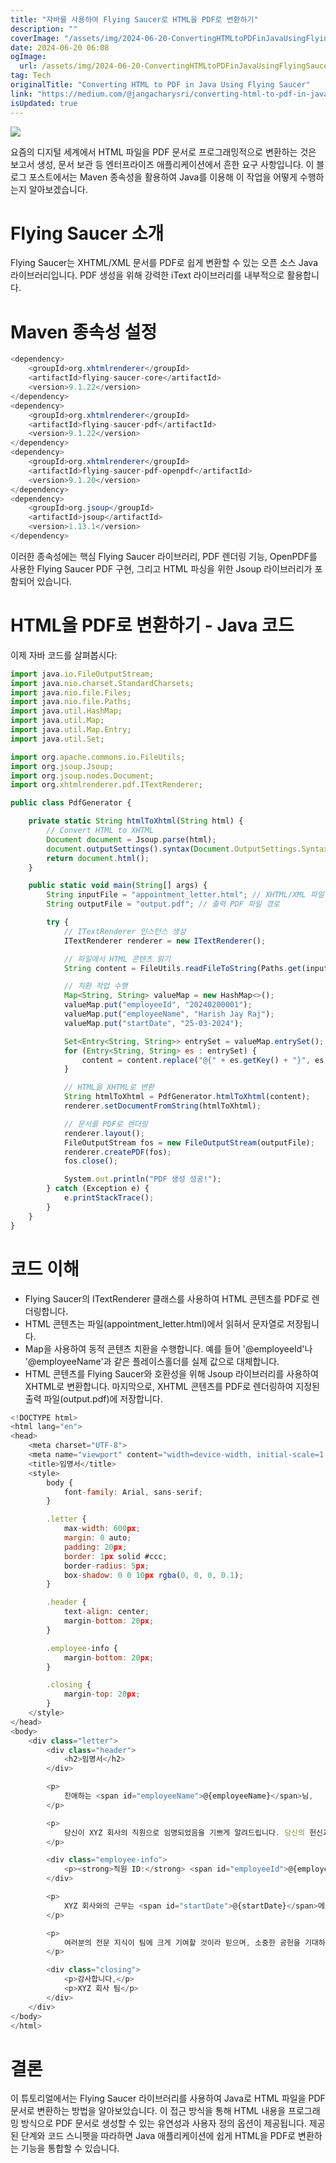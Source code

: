 ```yaml
---
title: "자바를 사용하여 Flying Saucer로 HTML을 PDF로 변환하기"
description: ""
coverImage: "/assets/img/2024-06-20-ConvertingHTMLtoPDFinJavaUsingFlyingSaucer_0.png"
date: 2024-06-20 06:08
ogImage:
  url: /assets/img/2024-06-20-ConvertingHTMLtoPDFinJavaUsingFlyingSaucer_0.png
tag: Tech
originalTitle: "Converting HTML to PDF in Java Using Flying Saucer"
link: "https://medium.com/@jangacharysri/converting-html-to-pdf-in-java-using-flying-saucer-8d923c309302"
isUpdated: true
---
```


<img src="/assets/img/2024-06-20-ConvertingHTMLtoPDFinJavaUsingFlyingSaucer_0.png" />

요즘의 디지털 세계에서 HTML 파일을 PDF 문서로 프로그래밍적으로 변환하는 것은 보고서 생성, 문서 보관 등 엔터프라이즈 애플리케이션에서 흔한 요구 사항입니다. 이 블로그 포스트에서는 Maven 종속성을 활용하여 Java를 이용해 이 작업을 어떻게 수행하는지 알아보겠습니다.

# Flying Saucer 소개

Flying Saucer는 XHTML/XML 문서를 PDF로 쉽게 변환할 수 있는 오픈 소스 Java 라이브러리입니다. PDF 생성을 위해 강력한 iText 라이브러리를 내부적으로 활용합니다.

<!-- seedividend - 사각형 -->

<ins class="adsbygoogle"
     style="display:block"
     data-ad-client="ca-pub-4877378276818686"
     data-ad-slot="1898504329"
     data-ad-format="auto"
     data-full-width-responsive="true"></ins>

<script>
     (adsbygoogle = window.adsbygoogle || []).push({});
</script>

# Maven 종속성 설정

```java
<dependency>
    <groupId>org.xhtmlrenderer</groupId>
    <artifactId>flying-saucer-core</artifactId>
    <version>9.1.22</version>
</dependency>
<dependency>
    <groupId>org.xhtmlrenderer</groupId>
    <artifactId>flying-saucer-pdf</artifactId>
    <version>9.1.22</version>
</dependency>
<dependency>
    <groupId>org.xhtmlrenderer</groupId>
    <artifactId>flying-saucer-pdf-openpdf</artifactId>
    <version>9.1.20</version>
</dependency>
<dependency>
    <groupId>org.jsoup</groupId>
    <artifactId>jsoup</artifactId>
    <version>1.13.1</version>
</dependency>
```

이러한 종속성에는 핵심 Flying Saucer 라이브러리, PDF 렌더링 기능, OpenPDF를 사용한 Flying Saucer PDF 구현, 그리고 HTML 파싱을 위한 Jsoup 라이브러리가 포함되어 있습니다.

# HTML을 PDF로 변환하기 - Java 코드

<!-- seedividend - 사각형 -->

<ins class="adsbygoogle"
     style="display:block"
     data-ad-client="ca-pub-4877378276818686"
     data-ad-slot="1898504329"
     data-ad-format="auto"
     data-full-width-responsive="true"></ins>

<script>
     (adsbygoogle = window.adsbygoogle || []).push({});
</script>

이제 자바 코드를 살펴봅시다:

```js
import java.io.FileOutputStream;
import java.nio.charset.StandardCharsets;
import java.nio.file.Files;
import java.nio.file.Paths;
import java.util.HashMap;
import java.util.Map;
import java.util.Map.Entry;
import java.util.Set;

import org.apache.commons.io.FileUtils;
import org.jsoup.Jsoup;
import org.jsoup.nodes.Document;
import org.xhtmlrenderer.pdf.ITextRenderer;

public class PdfGenerator {

    private static String htmlToXhtml(String html) {
        // Convert HTML to XHTML
        Document document = Jsoup.parse(html);
        document.outputSettings().syntax(Document.OutputSettings.Syntax.xml);
        return document.html();
    }

    public static void main(String[] args) {
        String inputFile = "appointment_letter.html"; // XHTML/XML 파일 경로
        String outputFile = "output.pdf"; // 출력 PDF 파일 경로

        try {
            // ITextRenderer 인스턴스 생성
            ITextRenderer renderer = new ITextRenderer();

            // 파일에서 HTML 콘텐츠 읽기
            String content = FileUtils.readFileToString(Paths.get(inputFile).toFile(), StandardCharsets.UTF_8);

            // 치환 작업 수행
            Map<String, String> valueMap = new HashMap<>();
            valueMap.put("employeeId", "20240200001");
            valueMap.put("employeeName", "Harish Jay Raj");
            valueMap.put("startDate", "25-03-2024");

            Set<Entry<String, String>> entrySet = valueMap.entrySet();
            for (Entry<String, String> es : entrySet) {
                content = content.replace("@{" + es.getKey() + "}", es.getValue());
            }

            // HTML을 XHTML로 변환
            String htmlToXhtml = PdfGenerator.htmlToXhtml(content);
            renderer.setDocumentFromString(htmlToXhtml);

            // 문서를 PDF로 렌더링
            renderer.layout();
            FileOutputStream fos = new FileOutputStream(outputFile);
            renderer.createPDF(fos);
            fos.close();

            System.out.println("PDF 생성 성공!");
        } catch (Exception e) {
            e.printStackTrace();
        }
    }
}
```

# 코드 이해

- Flying Saucer의 ITextRenderer 클래스를 사용하여 HTML 콘텐츠를 PDF로 렌더링합니다.
- HTML 콘텐츠는 파일(appointment_letter.html)에서 읽혀서 문자열로 저장됩니다.
- Map을 사용하여 동적 콘텐츠 치환을 수행합니다. 예를 들어 '@employeeId'나 '@employeeName'과 같은 플레이스홀더를 실제 값으로 대체합니다.
- HTML 콘텐츠를 Flying Saucer와 호환성을 위해 Jsoup 라이브러리를 사용하여 XHTML로 변환합니다. 마지막으로, XHTML 콘텐츠를 PDF로 렌더링하여 지정된 출력 파일(output.pdf)에 저장합니다.

<!-- seedividend - 사각형 -->

<ins class="adsbygoogle"
     style="display:block"
     data-ad-client="ca-pub-4877378276818686"
     data-ad-slot="1898504329"
     data-ad-format="auto"
     data-full-width-responsive="true"></ins>

<script>
     (adsbygoogle = window.adsbygoogle || []).push({});
</script>

```js
<!DOCTYPE html>
<html lang="en">
<head>
    <meta charset="UTF-8">
    <meta name="viewport" content="width=device-width, initial-scale=1.0">
    <title>임명서</title>
    <style>
        body {
            font-family: Arial, sans-serif;
        }

        .letter {
            max-width: 600px;
            margin: 0 auto;
            padding: 20px;
            border: 1px solid #ccc;
            border-radius: 5px;
            box-shadow: 0 0 10px rgba(0, 0, 0, 0.1);
        }

        .header {
            text-align: center;
            margin-bottom: 20px;
        }

        .employee-info {
            margin-bottom: 20px;
        }

        .closing {
            margin-top: 20px;
        }
    </style>
</head>
<body>
    <div class="letter">
        <div class="header">
            <h2>임명서</h2>
        </div>

        <p>
            친애하는 <span id="employeeName">@{employeeName}</span>님,
        </p>

        <p>
            당신이 XYZ 회사의 직원으로 임명되었음을 기쁘게 알려드립니다. 당신의 헌신과 기술이 아래 세부 사항을 통해 당신에게 이 직책을 얻게 했습니다.
        </p>

        <div class="employee-info">
            <p><strong>직원 ID:</strong> <span id="employeeId">@{employeeId}</span></p>
        </div>

        <p>
            XYZ 회사와의 근무는 <span id="startDate">@{startDate}</span>에 시작될 것입니다. 입사일에 인사부서에 보고하여 추가 방향과 절차에 대해 안내받으시기 바랍니다.
        </p>

        <p>
            여러분의 전문 지식이 팀에 크게 기여할 것이라 믿으며, 소중한 공헌을 기대하고 있습니다.
        </p>

        <div class="closing">
            <p>감사합니다,</p>
            <p>XYZ 회사 팀</p>
        </div>
    </div>
</body>
</html>
```

<!-- seedividend - 사각형 -->

<ins class="adsbygoogle"
     style="display:block"
     data-ad-client="ca-pub-4877378276818686"
     data-ad-slot="1898504329"
     data-ad-format="auto"
     data-full-width-responsive="true"></ins>

<script>
     (adsbygoogle = window.adsbygoogle || []).push({});
</script>

# 결론

이 튜토리얼에서는 Flying Saucer 라이브러리를 사용하여 Java로 HTML 파일을 PDF 문서로 변환하는 방법을 알아보았습니다. 이 접근 방식을 통해 HTML 내용을 프로그래밍 방식으로 PDF 문서로 생성할 수 있는 유연성과 사용자 정의 옵션이 제공됩니다. 제공된 단계와 코드 스니펫을 따라하면 Java 애플리케이션에 쉽게 HTML을 PDF로 변환하는 기능을 통합할 수 있습니다.
